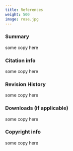 ```yaml
---
title: References
weight: 500
image: rose.jpg
---
```



### Summary ###
some copy here

### Citation info ###
some copy here

### Revision History ###
some copy here

### Downloads (if applicable) ###
some copy here

###  Copyright info ###
some copy here
